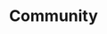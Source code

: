 ---
title: Community

intro: |
  Since its launch in 2016, Open Policy Agent has steadily gained momentum as
  the de facto approach for establishing authorization policies
  across cloud native environments.
  Its remarkable growth and adoption is due in no small part to the amazing
  community that has grown up right alongside it.
  Leverage this list of community resources to maximize the value OPA can provide!

sections:

- title: Community Support
  items:
    - title: OPA Slack
      icon: /img/community-logos/slack.png
      note: |
        Primary channel for community support and OPA maintainer discussions.
        Join #help for support.
      link: https://inviter.co/opa
      link_text: Join us on Slack
    - title: GitHub
      icon: /img/community-logos/github.png
      note: |
        Get involved with OPA development; request a feature, file a bug,
        or view the code.
      link: https://github.com/open-policy-agent
      link_text: Visit OPA on GitHub
    - title: OPA Knowledge Base
      icon: /img/community-logos/github-discussions.png
      note: |
        Community powered support for OPA and Rego. Ask questions about writing
        Rego files, implementing OPA, or share the configurations you are working on.
      link: https://github.com/open-policy-agent/community/discussions
      link_text: Ask a Question
    - title: Stack Overflow
      icon: /img/community-logos/stack-overflow.png
      note: |
        Ask the global developer community questions about OPA with the tag #open-policy-agent
      link: https://stackoverflow.com/questions/tagged/open-policy-agent
      link_text: Ask a Question

- title: Learn
  items:
    - title: Styra Academy
      icon: /img/community-logos/styra-academy.png
      note: |
        Learning portal with courses on OPA and Rego.
      link: https://academy.styra.com
      link_text: Visit Styra Academy
    - title: Awesome OPA
      icon: /img/logos/opa-no-text-color.png
      note: |
        Curated list of OPA links and resources.
      link: https://github.com/StyraInc/awesome-opa
      link_text: Visit Awesome OPA

- title: Contribute
  items:
    - title: GitHub
      icon: /img/community-logos/github.png
      note: |
        Get involved with OPA development on GitHub.
      link: https://www.openpolicyagent.org/docs/latest/contributing/
      link_text: Read our contributing docs
    - title: Blog Post
      icon: /img/community-logos/blog.png
      note: |
        Contribute to the official OPA blog. Write about special use cases,
        advance configurations, deployment strategies or the OPA community.
      link: mailto:devrel@styra.com?subject=Contribute%20to%20OPA%20Blog
      link_text: Chat to us about a post
    - title: Conference and Meetup CFPs
      icon: /img/community-logos/cfp.png
      note: |
        Want to share your OPA knowledge with the world? The OPA team is here
        to help. Let us know and we can review, suggest edits or help you practice.
      link: mailto:devrel@styra.com?subject=Write%20a%20CFP
      link_text: Write a CFP

- title: Social Channels
  items:
    - title: Twitter
      icon: /img/community-logos/twitter.png
      note: |
        Connect with us on Twitter to get the latest announcements.
      link: https://twitter.com/openpolicyagent
      link_text: Follow us on Twitter
    - title: Medium
      icon: /img/community-logos/medium.png
      note: |
        Sign up to receive OPA news, blogs, and tutorials.
      link: https://medium.com/open-policy-agent
      link_text: Read the OPA Blog
    - title: LinkedIn
      icon: /img/community-logos/linkedin.png
      note: |
        Follow Open Policy Agent on LinkedIn and connect with others
        working with OPA.
      link: https://www.linkedin.com/company/open-policy-agent/
      link_text: Follow us on LinkedIn

- title: Champions
  items:
    - title: Peter Macdonald
      icon: /img/community-logos/petermacdonald.jpg
      links:
        - icon: mastodon
          description: Mastodon
          url: https://hachyderm.io/@parcifal
          text: parcifal
        - icon: twitter
          description: Twitter
          url: https://twitter.com/_PeterM_
          text: _PeterM_
        - icon: github
          description: GitHub
          url: https://github.com/Parsifal-M
          text: Parsifal-M
    - title: John Reese
      icon: /img/community-logos/john-reese.png
      links:
        - icon: mastodon
          description: Mastodon
          url: https://hachyderm.io/@jpreese
          text: jpreese
        - icon: twitter
          description: Twitter
          url: https://twitter.com/johnpreese
          text: johnpreese
        - icon: github
          description: GitHub
          url: https://github.com/jpreese
          text: jpreese
    - title: Grant Shively
      icon: /img/community-logos/grant-shively.png
      links:
        - icon: github
          description: GitHub
          url: https://github.com/gshively11
          text: gshively11
    - title: Masayoshi Mizutani
      icon: /img/community-logos/mizutani-masayoshi.png
      links:
        - icon: twitter
          description: Twitter
          url: https://twitter.com/m_mizutani
          text: m-mizutani
        - icon: github
          description: GitHub
          url: https://github.com/m-mizutani
          text: m-mizutani

- title: Meetups
  items:
    - title: Amsterdam OPA Users
      icon: /img/community-logos/meetup.png
      link: https://www.meetup.com/opa-amsterdam/
      link_text: Join the Amsterdam Meetup
    - title: London OPA Meetup
      icon: /img/community-logos/meetup.png
      link: https://www.meetup.com/london-opa-meetup/
      link_text: Join the London Meetup
    - title: Stockholm OPA Users
      icon: /img/community-logos/meetup.png
      link: https://www.meetup.com/stockholm-opa-meetup/
      link_text: Join the Stockholm Meetup
    - title: Host your own!
      note: |
        Host a localized meetup in your area or virtually.
        Share what you've learned and connect with the OPA community!
      icon: /img/community-logos/meetup.png
      link: mailto:devrel@styra.com?subject=Host%20an%20OPA%20Meetup
      link_text: Host a Meetup
---